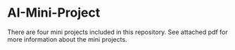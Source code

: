 # AI-Mini-Project<br>
There are four mini projects included in this repository. See attached pdf for more information about the mini projects.  

